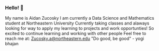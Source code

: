 ### Hello! 👋
My name is Aidan Zucosky
I am currently a Data Science and Mathematics student at Northeastern University 
Currently taking classes and alaways looking for way to apply my learning to projects and work opportunties!
So excited to continue learning and working with other people
Feel free to reach me at: Zucosky.a@northeastern.edu
"Do good, be good" - yogi bhajan
